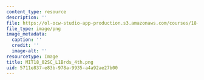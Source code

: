 ```yaml
---
content_type: resource
description: ''
file: https://ol-ocw-studio-app-production.s3.amazonaws.com/courses/18-02sc-multivariable-calculus-fall-2010/5711e837e83b978a9935a4a92ae27b00_MIT18_02SC_L1Brds_4th.png
file_type: image/png
image_metadata:
  caption: ''
  credit: ''
  image-alt: ''
resourcetype: Image
title: MIT18_02SC_L1Brds_4th.png
uid: 5711e837-e83b-978a-9935-a4a92ae27b00
---
```


